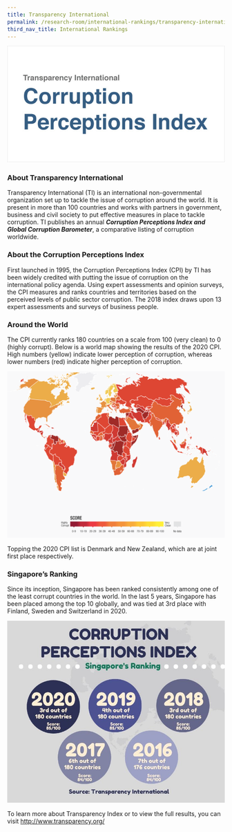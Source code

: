 ```yaml
---
title: Transparency International
permalink: /research-room/international-rankings/transparency-international/
third_nav_title: International Rankings
---
```


<img src="/images/research-rm_transparency-intl.jpg" alt="transparency international">

### **About Transparency International**

Transparency International (TI) is an international non-governmental organization set up to tackle the issue of corruption around the world. It is present in more than 100 countries and works with partners in government, business and civil society to put effective measures in place to tackle corruption. TI publishes an annual ***Corruption Perceptions Index and Global Corruption Barometer***, a comparative listing of corruption worldwide.

### **About the Corruption Perceptions Index**

First launched in 1995, the Corruption Perceptions Index (CPI) by TI has been widely credited with putting the issue of corruption on the international policy agenda. Using expert assessments and opinion surveys, the CPI measures and ranks countries and territories based on the perceived levels of public sector corruption. The 2018 index draws upon 13 expert assessments and surveys of business people.

### **Around the World**

The CPI currently ranks 180 countries on a scale from 100 (very clean) to 0 (highly corrupt). Below is a world map showing the results of the 2020 CPI. High numbers (yellow) indicate lower perception of corruption, whereas lower numbers (red) indicate higher perception of corruption.

<img src="/images/research room_ti-cpi2020.png" alt="cpi 2020">

Topping the 2020 CPI list is Denmark and New Zealand, which are at joint first place respectively.

### **Singapore’s Ranking**

Since its inception, Singapore has been ranked consistently among one of the least corrupt countries in the world.  In the last 5 years, Singapore has been placed among the top 10 globally, and was tied at 3rd place with Finland, Sweden and Switzerland in 2020.

<img src="/images/research room - ti-cpi2020 sg results.jpg" alt="cpi">

To learn more about Transparency Index or to view the full results, you can visit <a href="http://www.transparency.org/" target="_blank">http://www.transparency.org/</a>


